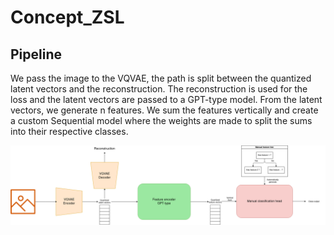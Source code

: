 # Concept_ZSL

## Pipeline

We pass the image to the VQVAE, the path is split between the quantized latent vectors and the reconstruction. The reconstruction is used for the loss and the latent vectors are passed to a GPT-type model. From the latent vectors, we generate n features. We sum the features vertically and create a custom Sequential model where the weights are made to split the sums into their respective classes.

![Pipeline](https://github.com/Tankiit/Concept_ZSL/blob/main/FE-ZSL.png)
